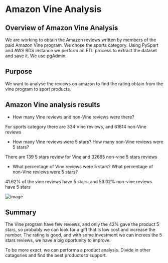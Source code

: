 # Amazon Vine Analysis

## Overview of Amazon Vine Analysis

We are working to obtain the Amazon reviews written by members of the paid Amazon Vine program. We chose the sports category. Using PySpart and AWS RDS instance we perform an ETL process to extract the dataset and save it. We use pgAdmin.

## Purpose

We want to analyse the reviews on amazon to find the rating obtain from the vine program to sport products.

## Amazon Vine analysis results

- How many Vine reviews and non-Vine reviews were there?

For sports category there are 334 Vine reviews, and 61614 non-Vine reviews

- How many Vine reviews were 5 stars? How many non-Vine reviews were 5 stars?

There are 139 5 stars review for Vine and 32665 non-vine 5 stars reviews

- What percentage of Vine reviews were 5 stars? What percentage of non-Vine reviews were 5 stars?

41.62% of the vine reviews have 5 stars, and 53.02% non-vine reviews have 5 stars

![image](https://user-images.githubusercontent.com/88845919/150692296-e48fdf4a-36b9-4251-9dcc-65f1692467d8.png)

## Summary

The Vine program have few reviews, and only the 42% gave the product 5 stars, so probably we can look  for a gift that is low cost and increase the number. The rating is good, and with some investment we can increes the 5 stars reviews, we have a big oportunity to improve.

To be more exact, we can performa a product analysis. Divide in other catagories and find the best products to support.
